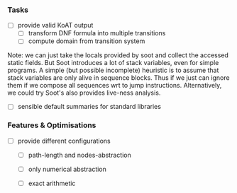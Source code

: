 
### Tasks

  - [ ] provide valid KoAT output
    - [ ] transform DNF formula into multiple transitions
    - [ ] compute domain from transition system

Note: we can just take the locals provided by soot and collect the accessed
static fields. But Soot introduces a lot of stack variables, even for simple
programs. A simple (but possible incomplete) heuristic is to assume that stack
variables are only alive in sequence blocks. Thus if we just can ignore them if
we compose all sequences wrt to jump instructions. Alternatively, we could try
Soot's also provides live-ness analysis.

  - [ ] sensible default summaries for standard libraries


### Features & Optimisations

  - [ ] provide different configurations
    - [ ] path-length and nodes-abstraction
    - [ ] only numerical abstraction
    - [ ] exact arithmetic

